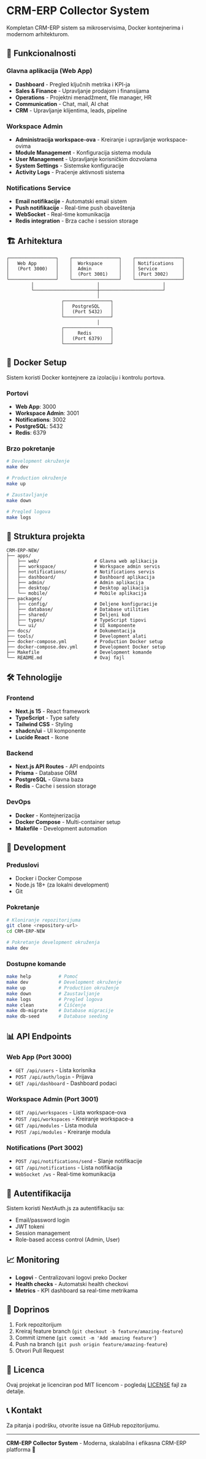 # CRM-ERP Collector System

Kompletan CRM-ERP sistem sa mikroservisima, Docker kontejnerima i modernom arhitekturom.

## 🚀 Funkcionalnosti

### Glavna aplikacija (Web App)
- **Dashboard** - Pregled ključnih metrika i KPI-ja
- **Sales & Finance** - Upravljanje prodajom i finansijama
- **Operations** - Projektni menadžment, file manager, HR
- **Communication** - Chat, mail, AI chat
- **CRM** - Upravljanje klijentima, leads, pipeline

### Workspace Admin
- **Administracija workspace-ova** - Kreiranje i upravljanje workspace-ovima
- **Module Management** - Konfiguracija sistema modula
- **User Management** - Upravljanje korisničkim dozvolama
- **System Settings** - Sistemske konfiguracije
- **Activity Logs** - Praćenje aktivnosti sistema

### Notifications Service
- **Email notifikacije** - Automatski email sistem
- **Push notifikacije** - Real-time push obaveštenja
- **WebSocket** - Real-time komunikacija
- **Redis integration** - Brza cache i session storage

## 🏗️ Arhitektura

```
┌─────────────────┐    ┌─────────────────┐    ┌─────────────────┐
│   Web App       │    │  Workspace      │    │ Notifications   │
│   (Port 3000)   │    │  Admin          │    │ Service         │
│                 │    │  (Port 3001)    │    │ (Port 3002)     │
└─────────────────┘    └─────────────────┘    └─────────────────┘
         │                       │                       │
         └───────────────────────┼───────────────────────┘
                                 │
                    ┌─────────────────┐
                    │   PostgreSQL    │
                    │   (Port 5432)   │
                    └─────────────────┘
                                 │
                    ┌─────────────────┐
                    │     Redis       │
                    │   (Port 6379)   │
                    └─────────────────┘
```

## 🐳 Docker Setup

Sistem koristi Docker kontejnere za izolaciju i kontrolu portova.

### Portovi
- **Web App**: 3000
- **Workspace Admin**: 3001  
- **Notifications**: 3002
- **PostgreSQL**: 5432
- **Redis**: 6379

### Brzo pokretanje

```bash
# Development okruženje
make dev

# Production okruženje
make up

# Zaustavljanje
make down

# Pregled logova
make logs
```

## 📁 Struktura projekta

```
CRM-ERP-NEW/
├── apps/
│   ├── web/                    # Glavna web aplikacija
│   ├── workspace/              # Workspace admin servis
│   ├── notifications/          # Notifications servis
│   ├── dashboard/              # Dashboard aplikacija
│   ├── admin/                  # Admin aplikacija
│   ├── desktop/                # Desktop aplikacija
│   └── mobile/                 # Mobile aplikacija
├── packages/
│   ├── config/                 # Deljene konfiguracije
│   ├── database/               # Database utilities
│   ├── shared/                 # Deljeni kod
│   ├── types/                  # TypeScript tipovi
│   └── ui/                     # UI komponente
├── docs/                       # Dokumentacija
├── tools/                      # Development alati
├── docker-compose.yml          # Production Docker setup
├── docker-compose.dev.yml      # Development Docker setup
├── Makefile                    # Development komande
└── README.md                   # Ovaj fajl
```

## 🛠️ Tehnologije

### Frontend
- **Next.js 15** - React framework
- **TypeScript** - Type safety
- **Tailwind CSS** - Styling
- **shadcn/ui** - UI komponente
- **Lucide React** - Ikone

### Backend
- **Next.js API Routes** - API endpoints
- **Prisma** - Database ORM
- **PostgreSQL** - Glavna baza
- **Redis** - Cache i session storage

### DevOps
- **Docker** - Kontejnerizacija
- **Docker Compose** - Multi-container setup
- **Makefile** - Development automation

## 🚀 Development

### Preduslovi
- Docker i Docker Compose
- Node.js 18+ (za lokalni development)
- Git

### Pokretanje

```bash
# Kloniranje repozitorijuma
git clone <repository-url>
cd CRM-ERP-NEW

# Pokretanje development okruženja
make dev
```

### Dostupne komande

```bash
make help          # Pomoć
make dev           # Development okruženje
make up            # Production okruženje
make down          # Zaustavljanje
make logs          # Pregled logova
make clean         # Čišćenje
make db-migrate    # Database migracije
make db-seed       # Database seeding
```

## 📊 API Endpoints

### Web App (Port 3000)
- `GET /api/users` - Lista korisnika
- `POST /api/auth/login` - Prijava
- `GET /api/dashboard` - Dashboard podaci

### Workspace Admin (Port 3001)
- `GET /api/workspaces` - Lista workspace-ova
- `POST /api/workspaces` - Kreiranje workspace-a
- `GET /api/modules` - Lista modula
- `POST /api/modules` - Kreiranje modula

### Notifications (Port 3002)
- `POST /api/notifications/send` - Slanje notifikacije
- `GET /api/notifications` - Lista notifikacija
- `WebSocket /ws` - Real-time komunikacija

## 🔐 Autentifikacija

Sistem koristi NextAuth.js za autentifikaciju sa:
- Email/password login
- JWT tokeni
- Session management
- Role-based access control (Admin, User)

## 📈 Monitoring

- **Logovi** - Centralizovani logovi preko Docker
- **Health checks** - Automatski health checkovi
- **Metrics** - KPI dashboard sa real-time metrikama

## 🤝 Doprinos

1. Fork repozitorijum
2. Kreiraj feature branch (`git checkout -b feature/amazing-feature`)
3. Commit izmene (`git commit -m 'Add amazing feature'`)
4. Push na branch (`git push origin feature/amazing-feature`)
5. Otvori Pull Request

## 📄 Licenca

Ovaj projekat je licenciran pod MIT licencom - pogledaj [LICENSE](LICENSE) fajl za detalje.

## 📞 Kontakt

Za pitanja i podršku, otvorite issue na GitHub repozitorijumu.

---

**CRM-ERP Collector System** - Moderna, skalabilna i efikasna CRM-ERP platforma 🚀